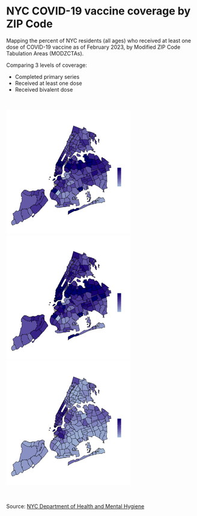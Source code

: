 # NYC COVID-19 vaccine coverage by ZIP Code
Mapping the percent of NYC residents (all ages) who received at least one dose of COVID-19 vaccine as of February 2023, by Modified ZIP Code Tabulation Areas (MODZCTAs).

Comparing 3 levels of coverage:
- Completed primary series
- Received at least one dose
- Received bivalent dose
<br>
<p float="left">
  <img src="map1.png" width="330" />
  <img src="map2.png" width="330" /> 
  <img src="map3.png" width="330" /> 
</p>
<br>

Source: [NYC Department of Health and Mental Hygiene](https://github.com/nychealth/covid-vaccine-data)
